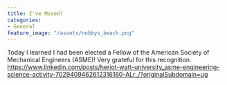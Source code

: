 ```yaml
---
title: I've Moved!
categories:
- General
feature_image: "/assets/nobbys_beach.png"
---
```


Today I learned I had been elected a Fellow of the American Society of Mechanical Engineers (ASME)! Very grateful for this recognition.
https://www.linkedin.com/posts/heriot-watt-university_asme-engineering-science-activity-7029409462612316160-ALr_/?originalSubdomain=ug